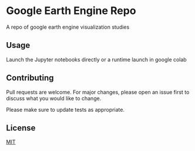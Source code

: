 

# Google Earth Engine Repo

A repo of google earth engine visualization studies



## Usage

Launch the Jupyter notebooks directly or a runtime launch in google colab

## Contributing
Pull requests are welcome. For major changes, please open an issue first to discuss what you would like to change.

Please make sure to update tests as appropriate.

## License
[MIT](https://choosealicense.com/licenses/mit/)
